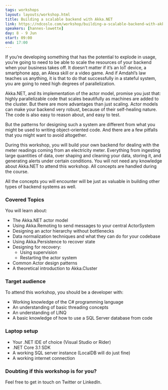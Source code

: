 ```yaml
---
tags: workshops
layout: layouts/workshop.html
title: Building a scalable backend with Akka.NET
link: https://ndcoslo.com/workshop/building-a-scalable-backend-with-akka-net/
speakers: [hannes-lowette]
day: 8 - 9 Jun
start: 09:00
end: 17:00
---
```

If you’re developing something that has the potential to explode in usage, you’re going to need to be able to scale the resources of your backend when your business takes off. It doesn’t matter if it’s an IoT device, a smartphone app, an Alexa skill or a video game. And if Amdahl’s law teaches us anything, it is that to do that successfully in a stateful system, you are going to need high degrees of parallelization.

Akka.NET, and its implementation of the actor model, promise you just that: highly parallelizable code that scales beautifully as machines are added to the cluster. But there are more advantages than just scaling. Actor models can make your backend very robust, because of their self-healing nature. The code is also easy to reason about, and easy to test.

But the patterns for designing such a system are different from what you might be used to writing object-oriented code. And there are a few pitfalls that you might want to avoid altogether.

During this workshop, you will build your own backend for dealing with the meter readings coming from an electricity meter. Everything from ingesting large quantities of data, over shaping and cleaning your data, storing it, and generating alerts under certain conditions. You will not need any knowledge about Akka.NET to attend this workshop. All concepts are handled during the course.

All the concepts you will encounter will be just as valuable in building other types of backend systems as well.

### Covered Topics

You will learn about:

- The Akka.NET actor model
- Using Akka.Remoting to send messages to your central ActorSystem
- Designing an actor hierarchy without bottlenecks
- Data normalization techniques and what they can do for your codebase
- Using Akka.Persistence to recover state
- Designing for recovery:
	- Using supervision
	- Restarting the actor system
- Common Actor design patterns
- A theoretical introduction to Akka.Cluster

### Target audience

To attend this workshop, you should be a developer with:

- Working knowledge of the C# programming language
- An understanding of basic threading concepts
- An understanding of LINQ
- A basic knowledge of how to use a SQL Server database from code

### Laptop setup

- Your .NET IDE of choice (Visual Studio or Rider)
- .NET Core 3.1 SDK
- A working SQL server instance (LocalDB will do just fine)
- A working internet connection

### Doubting if this workshop is for you?

Feel free to get in touch on Twitter or LinkedIn.